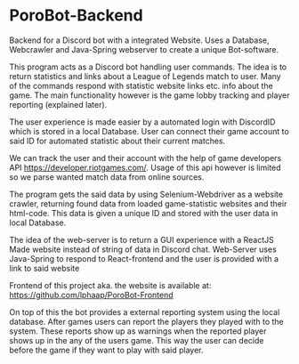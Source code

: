# PoroBot-Backend
Backend for a Discord bot with a integrated Website.
Uses a Database, Webcrawler and Java-Spring webserver to create a unique Bot-software.

This program acts as a Discord bot handling user commands.
The idea is to return statistics and links about a League of Legends match to user.
Many of the commands respond with statistic website links etc. info about the game.
The main functionality however is the game lobby tracking and player reporting (explained later).

The user experience is made easier by a automated login with DiscordID which is stored in a local Database.
User can connect their game account to said ID for automated statistic about their current matches.

We can track the user and their account with the help of game developers API https://developer.riotgames.com/.
Usage of this api however is limited so we parse wanted match data from online sources.

The program gets the said data by using Selenium-Webdriver as a website crawler, returning found data from loaded game-statistic websites and their html-code.
This data is given a unique ID and stored with the user data in local Database.

The idea of the web-server is to return a GUI experience with a ReactJS Made website instead of string of data in Discord chat.
Web-Server uses Java-Spring to respond to React-frontend and the user is provided with a link to said website

Frontend of this project aka. the website is available at: https://github.com/lphaap/PoroBot-Frontend

On top of this the bot provides a external reporting system using the local database.
After games users can report the players they played with to the system.
These reports show up as warnings when the reported player shows up in the any of the users game.
This way the user can decide before the game if they want to play with said player.
